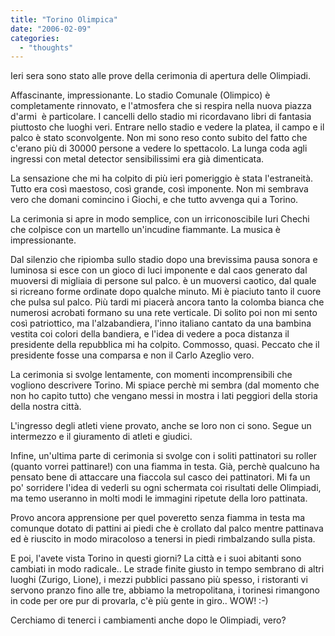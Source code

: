 ```yaml
---
title: "Torino Olimpica"
date: "2006-02-09"
categories: 
  - "thoughts"
---
```


Ieri sera sono stato alle prove della cerimonia di apertura delle Olimpiadi.

Affascinante, impressionante. Lo stadio Comunale (Olimpico) è completamente rinnovato, e l'atmosfera che si respira nella nuova piazza d'armi  è particolare. I cancelli dello stadio mi ricordavano libri di fantasia piuttosto che luoghi veri. Entrare nello stadio e vedere la platea, il campo e il palco è stato sconvolgente. Non mi sono reso conto subito del fatto che c'erano più di 30000 persone a vedere lo spettacolo. La lunga coda agli ingressi con metal detector sensibilissimi era già dimenticata.

La sensazione che mi ha colpito di più ieri pomeriggio è stata l'estraneità. Tutto era così maestoso, così grande, così imponente. Non mi sembrava vero che domani comincino i Giochi, e che tutto avvenga qui a Torino.

La cerimonia si apre in modo semplice, con un irriconoscibile Iuri Chechi che colpisce con un martello un'incudine fiammante. La musica è impressionante.

Dal silenzio che ripiomba sullo stadio dopo una brevissima pausa sonora e luminosa si esce con un gioco di luci imponente e dal caos generato dal muoversi di migliaia di persone sul palco. è un muoversi caotico, dal quale si ricreano forme ordinate dopo qualche minuto. Mi è piaciuto tanto il cuore che pulsa sul palco. Più tardi mi piacerà ancora tanto la colomba bianca che numerosi acrobati formano su una rete verticale. Di solito poi non mi sento così patriottico, ma l'alzabandiera, l'inno italiano cantato da una bambina vestita coi colori della bandiera, e l'idea di vedere a poca distanza il presidente della repubblica mi ha colpito. Commosso, quasi. Peccato che il presidente fosse una comparsa e non il Carlo Azeglio vero.

La cerimonia si svolge lentamente, con momenti incomprensibili che vogliono descrivere Torino. Mi spiace perchè mi sembra (dal momento che non ho capito tutto) che vengano messi in mostra i lati peggiori della storia della nostra città.

L'ingresso degli atleti viene provato, anche se loro non ci sono. Segue un intermezzo e il giuramento di atleti e giudici.

Infine, un'ultima parte di cerimonia si svolge con i soliti pattinatori su roller (quanto vorrei pattinare!) con una fiamma in testa. Già, perchè qualcuno ha pensato bene di attaccare una fiaccola sul casco dei pattinatori. Mi fa un po' sorridere l'idea di vederli su ogni schermata coi risultati delle Olimpiadi, ma temo useranno in molti modi le immagini ripetute della loro pattinata.

Provo ancora apprensione per quel poveretto senza fiamma in testa ma comunque dotato di pattini ai piedi che è crollato dal palco mentre pattinava ed è riuscito in modo miracoloso a tenersi in piedi rimbalzando sulla pista.

E poi, l'avete vista Torino in questi giorni? La città e i suoi abitanti sono cambiati in modo radicale.. Le strade finite giusto in tempo sembrano di altri luoghi (Zurigo, Lione), i mezzi pubblici passano più spesso, i ristoranti vi servono pranzo fino alle tre, abbiamo la metropolitana, i torinesi rimangono in code per ore pur di provarla, c'è più gente in giro.. WOW! :-)

Cerchiamo di tenerci i cambiamenti anche dopo le Olimpiadi, vero?

